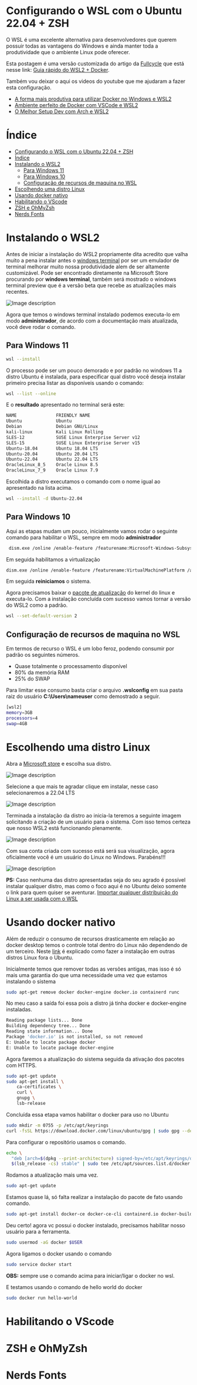 # Configurando o WSL com o Ubuntu 22.04 + ZSH

O WSL é uma excelente alternativa para desenvolvedores que querem possuir todas as vantagens do Windows e ainda manter toda a produtividade que o ambiente Linux pode oferecer.

Esta postagem é uma versão customizada do artigo da [Fullcycle](https://fullcycle.com.br) que está nesse link: [Guia rápido do WSL2 + Docker](https://github.com/codeedu/wsl2-docker-quickstart).

Também vou deixar o aqui os videos do youtube que me ajudaram a fazer esta configuração.
 - [A forma mais produtiva para utilizar Docker no Windows e WSL2](https://www.youtube.com/watch?v=g4HKttouVxA&list=LL&index=113&t=4402s)     
 - [Ambiente perfeito de Docker com VSCode e WSL2](https://www.youtube.com/watch?v=a49gYcBwITc&list=LL&index=112&t=7661s)
 - [O Melhor Setup Dev com Arch e WSL2](https://www.youtube.com/watch?v=sjrW74Hx5Po)

# Índice

- [Configurando o WSL com o Ubuntu 22.04 + ZSH](#configurando-o-wsl-com-o-ubuntu-2204--zsh)
- [Índice](#índice)
- [Instalando o WSL2](#instalando-o-wsl2)
  - [Para Windows 11](#para-windows-11)
  - [Para Windows 10](#para-windows-10)
  - [Configuração de recursos de maquina no WSL](#configuração-de-recursos-de-maquina-no-wsl)
- [Escolhendo uma distro Linux](#escolhendo-uma-distro-linux)
- [Usando docker nativo](#usando-docker-nativo)
- [Habilitando o VScode](#habilitando-o-vscode)
- [ZSH e OhMyZsh](#zsh-e-ohmyzsh)
- [Nerds Fonts](#nerds-fonts)

# Instalando o WSL2
Antes de iniciar a instalação do WSL2 propriamente dita acredito que valha muito a pena instalar antes o [windows terminal](https://apps.microsoft.com/store/detail/windows-terminal/9N0DX20HK701?hl=pt-br&gl=br) por ser um emulador de terminal melhorar muito nossa produtividade alem de ser altamente customizável. Pode ser encontrado diretamente na Microsoft Store procurando por **windows terminal**, também será mostrado o windows terminal preview que é a versão beta que recebe as atualizações mais recentes.

![Image description](config-wsl2-wt-fig1.png)

Agora que temos o windows terminal instalado podemos executa-lo em modo **administrador**, de acordo com a documentação mais atualizada, você deve rodar o  comando.
## Para Windows 11
```sh
wsl --install
```
O processo pode ser um pouco demorado e por padrão no windows 11 a distro Ubuntu é instalada, para especificar qual distro você deseja instalar primeiro precisa listar as disponíveis usando o comando: 
 ```sh
wsl --list --online
```
E o **resultado** apresentado no terminal será este:
 ```sh
 NAME               FRIENDLY NAME
Ubuntu             Ubuntu
Debian             Debian GNU/Linux
kali-linux         Kali Linux Rolling
SLES-12            SUSE Linux Enterprise Server v12
SLES-15            SUSE Linux Enterprise Server v15
Ubuntu-18.04       Ubuntu 18.04 LTS
Ubuntu-20.04       Ubuntu 20.04 LTS
Ubuntu-22.04       Ubuntu 22.04 LTS
OracleLinux_8_5    Oracle Linux 8.5
OracleLinux_7_9    Oracle Linux 7.9
```

Escolhida a distro executamos o comando com o nome igual ao apresentado na lista acima.

 ```sh
 wsl --install -d Ubuntu-22.04 
 ```
## Para Windows 10

Aqui as etapas mudam um pouco, inicialmente vamos rodar o seguinte comando para habilitar o WSL, sempre em modo **administrador**  

```sh
 dism.exe /online /enable-feature /featurename:Microsoft-Windows-Subsystem-Linux /all /norestart
 ```
Em seguida habilitamos a virtualização
```sh
dism.exe /online /enable-feature /featurename:VirtualMachinePlatform /all /norestart
```
Em seguida **reiniciamos** o sistema.

Agora precisamos baixar o [pacote de atualização](https://learn.microsoft.com/pt-br/windows/wsl/install-manual#step-4---download-the-linux-kernel-update-package) do kernel do linux e executa-lo. Com a instalação concluída com sucesso vamos tornar a versão do WSL2 como a padrão.
```sh
wsl --set-default-version 2
```
## Configuração de recursos de maquina no WSL

Em termos de recurso o WSL é um lobo feroz, podendo consumir por padrão os seguintes números.
 - Quase totalmente o processamento disponível
 - 80% da memória RAM
 - 25% do SWAP

Para limitar esse consumo basta criar o arquivo **.wslconfig** em sua pasta raiz do usuário **C:\Users\nameuser** como demostrado a seguir.
```sh
[wsl2]
memory=3GB
processors=4
swap=4GB
```
# Escolhendo uma distro Linux
Abra a [Microsoft store](https://aka.ms/wslstore) e escolha sua distro.

![Image description](config-wsl2-wt-fig2.png)

Selecione a que mais te agradar clique em instalar, nesse caso selecionaremos a 22.04 LTS

![Image description](config-wsl2-wt-fig3.png)

Terminada a instalação da distro ao inicia-la teremos a seguinte imagem solicitando a criação de um usuário para o sistema. Com isso temos certeza que nosso WSL2 está funcionando plenamente.

![Image description](config-wsl2-wt-fig4.png)

Com sua conta criada com sucesso está será sua visualização, agora oficialmente você é um usuário do Linux no Windows. Parabéns!!!

![Image description](config-wsl2-wt-fig5.png)


**PS:** Caso nenhuma das distro apresentadas seja do seu agrado é possível instalar qualquer distro, mas como o foco aqui é no Ubuntu deixo somente o link para quem quiser se aventurar. [Importar qualquer distribuição do Linux a ser usada com o WSL](https://learn.microsoft.com/pt-br/windows/wsl/use-custom-distro)   


# Usando docker nativo
Além de reduzir o consumo de recursos drasticamente em relação ao docker desktop temos o controle total dentro do Linux não dependendo de um terceiro. Neste [link](https://docs.docker.com/engine/install/) é explicado como fazer a instalação em outras distros Linux fora o Ubuntu.

Inicialmente temos que remover todas as versões antigas, mas isso é só mais uma garantia do que uma necessidade uma vez que estamos instalando o sistema

```sh
sudo apt-get remove docker docker-engine docker.io containerd runc
```

No meu caso a saída foi essa pois a distro já tinha docker e docker-engine instaladas.
```sh
Reading package lists... Done
Building dependency tree... Done
Reading state information... Done
Package 'docker.io' is not installed, so not removed
E: Unable to locate package docker
E: Unable to locate package docker-engine
```

Agora faremos a atualização do sistema seguida da ativação dos pacotes com HTTPS.
```sh
sudo apt-get update
sudo apt-get install \
    ca-certificates \
    curl \
    gnupg \
    lsb-release
```
Concluída essa etapa vamos habilitar o docker para uso no Ubuntu

```sh
sudo mkdir -m 0755 -p /etc/apt/keyrings
curl -fsSL https://download.docker.com/linux/ubuntu/gpg | sudo gpg --dearmor -o /etc/apt/keyrings/docker.gpg
```
Para configurar o repositório usamos o comando.

```sh
echo \
  "deb [arch=$(dpkg --print-architecture) signed-by=/etc/apt/keyrings/docker.gpg] https://download.docker.com/linux/ubuntu \
  $(lsb_release -cs) stable" | sudo tee /etc/apt/sources.list.d/docker.list > /dev/null
```
Rodamos a atualização mais uma vez.
```sh
sudo apt-get update
```
Estamos quase lá, só falta realizar a instalação do pacote de fato usando comando. 
```sh
sudo apt-get install docker-ce docker-ce-cli containerd.io docker-buildx-plugin docker-compose-plugin
```
Deu certo! agora vc possui o docker instalado, precisamos habilitar nosso usuário para a ferramenta.

```sh
sudo usermod -aG docker $USER
```
Agora ligamos o docker usando o comando
```sh
sudo service docker start
```
**OBS:** sempre use o comando acima para iniciar/ligar o docker no wsl.

E testamos usando o comando de hello world do docker

```sh
sudo docker run hello-world
```

# Habilitando o VScode

# ZSH e OhMyZsh

# Nerds Fonts
